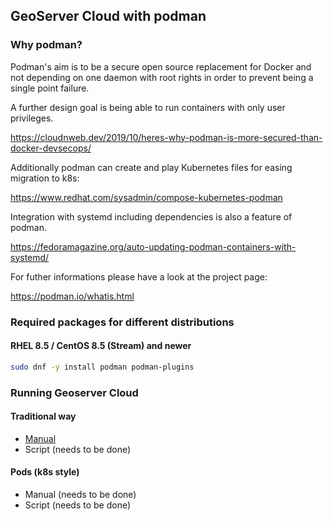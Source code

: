 ## GeoServer Cloud with podman

### Why podman?

Podman's aim is to be a secure open source replacement for Docker and not depending on one daemon with root rights in order to prevent being a single point failure.

A further design goal is being able to run containers with only user privileges.

https://cloudnweb.dev/2019/10/heres-why-podman-is-more-secured-than-docker-devsecops/

Additionally podman can create and play Kubernetes files for easing migration to k8s:

https://www.redhat.com/sysadmin/compose-kubernetes-podman

Integration with systemd including dependencies is also a feature of podman.

https://fedoramagazine.org/auto-updating-podman-containers-with-systemd/

For futher informations please have a look at the project page:

https://podman.io/whatis.html


### Required packages for different distributions

#### RHEL 8.5 / CentOS 8.5 (Stream) and newer

```bash
sudo dnf -y install podman podman-plugins
```

### Running Geoserver Cloud

#### Traditional way

* [Manual](traditional/manual/podman.md)
* Script (needs to be done)

#### Pods (k8s style)

* Manual (needs to be done)
* Script (needs to be done)
